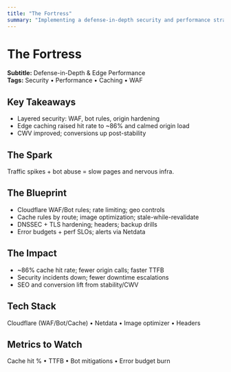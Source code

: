 ```yaml
---
title: "The Fortress"
summary: "Implementing a defense-in-depth security and performance strategy at the edge."
---
```


# The Fortress
**Subtitle:** Defense-in-Depth & Edge Performance  
**Tags:** Security • Performance • Caching • WAF

## Key Takeaways
- Layered security: WAF, bot rules, origin hardening
- Edge caching raised hit rate to ~86% and calmed origin load
- CWV improved; conversions up post-stability

## The Spark
Traffic spikes + bot abuse = slow pages and nervous infra.

## The Blueprint
- Cloudflare WAF/Bot rules; rate limiting; geo controls
- Cache rules by route; image optimization; stale-while-revalidate
- DNSSEC + TLS hardening; headers; backup drills
- Error budgets + perf SLOs; alerts via Netdata

## The Impact
- ~86% cache hit rate; fewer origin calls; faster TTFB
- Security incidents down; fewer downtime escalations
- SEO and conversion lift from stability/CWV

## Tech Stack
Cloudflare (WAF/Bot/Cache) • Netdata • Image optimizer • Headers

## Metrics to Watch
Cache hit % • TTFB • Bot mitigations • Error budget burn

